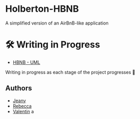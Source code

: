 # Holberton-HBNB

A simplified version of an AirBnB-like application

# 🛠️ Writing in Progress  

- [HBNB - UML](https://github.com/ValentinDLC/holbertonschool-hbnb/tree/main/part1)

Writing in progress as each stage of the project progresses 🚀  


## Authors

- [Jeany](https://github.com/SabyJeany)
- [Rebecca](https://github.com/SG1-Rebecca)
- [Valentin](https://github.com/ValentinDLC)
a